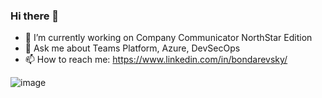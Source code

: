 ### Hi there 👋

- 🔭 I’m currently working on Company Communicator NorthStar Edition
- 💬 Ask me about Teams Platform, Azure, DevSecOps
- 📫 How to reach me: https://www.linkedin.com/in/bondarevsky/

![image](https://user-images.githubusercontent.com/11201670/177378944-b58a2530-2e1f-4b0d-a3f6-9714713e277b.png)
